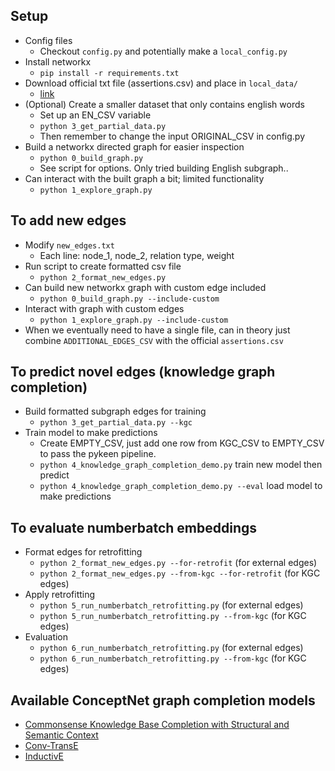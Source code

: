 ## Setup
- Config files
    - Checkout `config.py` and potentially make a `local_config.py`
- Install networkx
    - `pip install -r requirements.txt`
- Download official txt file (assertions.csv) and place in `local_data/`
    - [link](https://github.com/commonsense/conceptnet5/wiki/Downloads)
- (Optional) Create a smaller dataset that only contains english words
    - Set up an EN_CSV variable
    - `python 3_get_partial_data.py`
    - Then remember to change the input ORIGINAL_CSV in config.py
- Build a networkx directed graph for easier inspection
    - `python 0_build_graph.py`
    - See script for options. Only tried building English subgraph..
- Can interact with the built graph a bit; limited functionality
    - `python 1_explore_graph.py`

## To add new edges
- Modify `new_edges.txt`
	- Each line: node_1, node_2, relation type, weight
- Run script to create formatted csv file
	- `python 2_format_new_edges.py`
- Can build new networkx graph with custom edge included
	- `python 0_build_graph.py --include-custom`
- Interact with graph with custom edges
	- `python 1_explore_graph.py --include-custom`
- When we eventually need to have a single file, can in theory just combine
	`ADDITIONAL_EDGES_CSV` with the official `assertions.csv`

## To predict novel edges (knowledge graph completion)
- Build formatted subgraph edges for training
    - `python 3_get_partial_data.py --kgc`
- Train model to make predictions
    - Create EMPTY_CSV, just add one row from KGC_CSV to EMPTY_CSV to pass the pykeen pipeline. 
    - `python 4_knowledge_graph_completion_demo.py` train new model then predict
    - `python 4_knowledge_graph_completion_demo.py --eval` load model to make predictions
    
## To evaluate numberbatch embeddings
- Format edges for retrofitting
    - `python 2_format_new_edges.py --for-retrofit` (for external edges)
    - `python 2_format_new_edges.py --from-kgc --for-retrofit` (for KGC edges)
- Apply retrofitting
    - `python 5_run_numberbatch_retrofitting.py` (for external edges)
    - `python 5_run_numberbatch_retrofitting.py --from-kgc` (for KGC edges)
- Evaluation
    - `python 6_run_numberbatch_retrofitting.py` (for external edges)
    - `python 6_run_numberbatch_retrofitting.py --from-kgc` (for KGC edges)


## Available ConceptNet graph completion models
- [Commonsense Knowledge Base Completion with Structural and Semantic Context](https://github.com/allenai/commonsense-kg-completion)
- [Conv-TransE](https://github.com/JD-AI-Research-Silicon-Valley/SACN)
- [InductivE](https://github.com/BinWang28/InductivE)